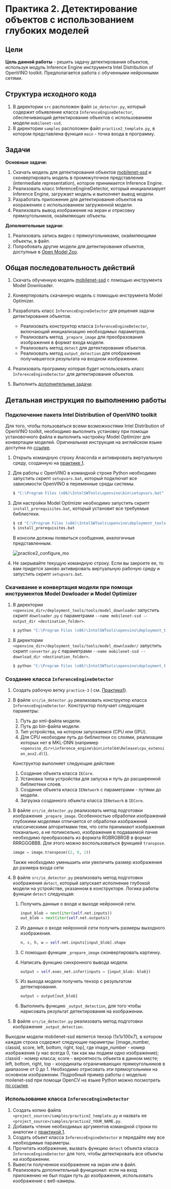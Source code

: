 # Практика 2. Детектирование объектов с использованием глубоких моделей

## Цели

__Цель данной работы__ - решить задачу детектирования объектов, используя
модуль Inference Engine инструмента Intel Distribution of OpenVINO toolkit.
Предполагается работа с обученными нейронными сетями.

## Структура исходного кода

  1. В директории `src` расположен файл `ie_detector.py`, который содержит 
  объявление класса `InferenceEngineDetector`, обеспечивающий детектирование 
  объектов с использованием модели `mobilenet-ssd`.
  1. В директории `samples` расположен файл `practice2_template.py`, в котором 
  представлена функция `main` - точка входа в программу.

## Задачи

__Основные задачи:__

  1. Скачать модель для детектирования объектов [mobilenet-ssd][mobilenetssd] 
     и сконвертировать модель в промежуточное представление (intermediate
     representation), которое принимается Inference Engine.
  1. Реализовать класс InferenceEngineDetector, который инициализирует 
     Inference Engine, загружает модель и выполняет вывод модели. 
  1. Разработать приложение для детектирования объектов на изоражениях
     с использованием загруженной модели.
  1. Реализовать вывод изображения на экран и отрисовку прямоугольников,
     окаймляющих объекты.
  
__Дополнительные задачи:__

  1. Реализовать запись видео с прямоугольниками, окаймляющими объекты, в файл.
  1. Попробовать другие модели для детектирования объектов, доступные
     в [Open Model Zoo](https://github.com/opencv/open_model_zoo).
  
## Общая последовательность действий

 1. Скачать обученную модель [mobilenet-ssd][mobilenetssd] с помощью
    инструмента Model Downloader.
 1. Конвертировать скачанную модель с помощью инструмента Model Optimizer.
 1. Разработать класс `InferenceEngineDetector` для решения задачи
    детектирования объектов.

    - Реализовать конструктор класса `InferenceEngineDetector`, включающий
      инициализацию необходимых параметров.
    - Реализовать метод `_prepare_image` для преобразования изображения
      в формат входа модели.
    - Реализовать метод `detect` для детектирования объектов.
    - Реализовать метод `output_detection` для отображения получившегося
      результата на входном изображении.
          
 1. Реализовать программу которая будет использовать класс `InferenceEngineDetector`
    для детектирования объектов.
 1. Выполнить [дополнительные задачи][addtasks].

## Детальная инструкция по выполнению работы

### Подключение пакета Intel Distribution of OpenVINO toolkit

Для того, чтобы пользоваться всеми возможностями Intel Distribution
of OpenVINO toolkit, необходимо выполнить установку при помощи установочного
файла и выполнить настройку Model Optimizer для конвертации моделей.
Оригинальная инструкция на английском языке доступна по [ссылке][install].

 1. Открыть командную строку Anaconda и активировать виртуальную среду, 
    созданную на [практике 1][practice1].

 1. Для работы с OpenVINO в командной строке Python необходимо 
    запустить скрипт `setupvars.bat`, который подключит все зависимости OpenVINO
    в переменные среды системы.
 
    ```bash
    $ "C:\Program Files (x86)\IntelSWTools\openvino\bin\setupvars.bat"
    ```

 1. Для настройки Model Optimizer необходимо запустить скрипт 
    `install_prerequisites.bat`, который установит все требуемые библиотеки.
 
    ```bash
    $ cd "C:\Program Files (x86)\IntelSWTools\openvino\deployment_tools\model_optimizer\install_prerequisites"     
    $ install_prerequisites.bat
    ```
        
    В консоли должны появиться сообщения, аналогичные представленным.
        
    ![practice2_configure_mo](images/practice2_configure_mo.png)

 1. Не закрывайте текущую командную строку. Если вы закроете ее, то вам
    придется заново активировать виртуальную рабочую среду и запустить скрипт 
    `setupvars.bat`.

### Скачивание и конвертация модели при помощи инструментов Model Dowloader и Model Optimizer
        
 1. В директории `<openvino_dir>/deployment_tools/tools/model_downloader` 
    запустить скрипт `downloader.py` с параметрами
    `--name mobilenet-ssd --output_dir <destination_folder>`.

    ```bash
    $ python "C:\Program Files (x86)\IntelSWTools\openvino\deployment_tools\tools\model_downloader\downloader.py" --name mobilenet-ssd --output_dir <destination_folder>
    ```  
 
 1. В директории `<openvino_dir>/deployment_tools/tools/model_downloader/` 
    запустить скрипт `converter.py` с параметрами
    `--name mobilenet-ssd --download_dir <destination_folder>`.
 
    ```bash
    $ python "C:\Program Files (x86)\IntelSWTools\openvino\deployment_tools\tools\model_downloader\converter.py" --name mobilenet-ssd --download_dir <destination_folder>
    ``` 

### Создание класса `InferenceEngineDetector`
 
 1. Создать рабочую ветку `practice-3` ( см. [Практика1][practice1]).
 1. В файле `src/ie_detector.py` реализовать конструктор класса `InferenceEngineDetector`. 
    Конструктор получает следующие параметры:

      1. Путь до xml-файла модели.
      1. Путь до bin-файла модели.
      1. Тип устройства, на котором запускаемся (CPU или GPU).
      1. Для CPU необходим путь до библиотеки со слоями, реализации которых нет в MKL-DNN
      (например `<openvino_dir>\inference_engine\bin\intel64\Release\cpu_extension_avx2.dll`).
      
    Конструктор выполняет следующие действия: 
      
      1. Создание объекта класса `IECore`.
      1. Установка типа устройства для запуска и путь до расширенной библиотеки слоев.
      1. Создание объекта класса `IENetwork` с параметрами - путями до модели.
      1. Загрузка созданного объекта класса `IENetwork` в `IECore`.
      
 1. В файле `src/ie_detector.py` реализовать метод подготовки изображения `_prepare_image`.
    Особенностью обработки изображений глубокими моделями отличается от 
    обработки изображений классическими алгоритмами тем, что сети 
    принимают изображения поканально, а не попиксельно, изображения в подаваемой пачке
    необходимо преобразовать из формата RGBRGBRGB в формат RRRGGGBBB. Для этого можно 
    воспользоваться функцией `transpose`.

    ```python
    image = image.transpose((2, 0, 1)) 
    ```

    Также необходимо уменьшить или увеличить размер изображения до размера входа сети
 
 1. В файле `src/ie_detector.py` реализовать метод подготовки изображения 
    `detect`, который запускает исполнение глубокой модели на устройстве,
    указанном в конструкторе. Логика работы функции `detect` следующая:
       
    1. Получить данные о входе и выходе нейронной сети.

       ```python
       input_blob = next(iter(self.net.inputs))
       out_blob = next(iter(self.net.outputs))
       ```
       
    1. Из данных о входе нейронной сети получить размеры выходного изображения.
       
       ```python
       n, c, h, w = self.net.inputs[input_blob].shape
       ```   
       
    1. С помощью функции `_prepare_image` сконвертировать картинку.
    1. Написать функцию синхронного вывода модели.
       
       ```python
       output = self.exec_net.infer(inputs = {input_blob: blob})
       ``` 
       
    1. Из выхода модели получить тензор с результатом детектирования.
    
       ```python
       output = output[out_blob]
       ```

    1. Выполнить функцию `_output_detection`, для того чтобы нарисовать результат
       детектирования на изображении.
       
 
 1. В файле `src/ie_detector.py` реализовать метод подготовки изображения
    `_output_detection`.


Выходом модели mobilenet-ssd является тензор (1x1x100x7), в котором каждая
строка содержит следующие параметры: [image_number, classid, score, left, bottom, right, top],
где image_number - номер изображения (у нас всегда 0, так как мы подаем одно изображение);
classid - номер класса; score - вероятность объекта в данном месте;
left, bottom, right, top - координаты ограничивающих прямоугольников в диапазоне от 0 до 1.
Необходимо отрисовать эти прямоугольники на основном изображении.
Подробный пример работы с моделью moilenet-ssd при помощи OpenCV
на языке Python можно посмотреть [по ссылке][opencv_dnn_detect]. 
  
### Использование класса `InferenceEngineDetector` 

 1. Создать копию файла `<project_source>/samples/practice2_template.py`
    и назвать ее `<project_source>/samples/practice2_YOUR_NAME.py`.
 1. Добавить чтение необходимых аргументов командной строки по аналогии
    с [практикой 1][practice1].
 1. Создать объект класса `InferenceEngineDetector` и передайте ему
    все необходимые параметры.
 1. Прочитать изображение, вызвать функцию `detect` объекта класса
    `InferenceEngineDetector` для того, чтобы детектировать все объекты
    на изображении.
 1. Вывести полученное изображение на экран или в файл.
 1. Реализовать дополнительный функционал: если на вход приложению не был
    подан путь до изображения, использовать изображение с веб-камеры.
  
<!-- LINKS -->
[mobilenetssd]: https://github.com/chuanqi305/MobileNet-SSD
[install]: https://docs.openvinotoolkit.org/latest/_docs_install_guides_installing_openvino_windows.html
[addtasks]: practice2.md#Задачи
[practice1]: practice1.md
[opencv_dnn_detect]:https://ebenezertechs.com/mobilenet-ssd-using-opencv-3-4-1-deep-learning-module-python/
